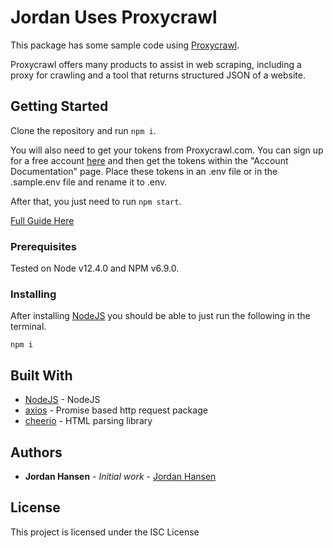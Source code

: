 # Jordan Uses Proxycrawl

This package has some sample code using [Proxycrawl](https://proxycrawl.com/). 

Proxycrawl offers many products to assist in web scraping, including a proxy for crawling and a tool that returns structured JSON of a website.

## Getting Started

Clone the repository and run `npm i`. 

You will also need to get your tokens from Proxycrawl.com. You can sign up for a free account [here](https://proxycrawl.com/) and 
then get the tokens within the "Account Documentation" page. Place these tokens in an .env file or in the .sample.env file and rename it to .env.

After that, you just need to run `npm start`.

[Full Guide Here](https://javascriptwebscrapingguy.com/jordan-uses-proxycrawl/)

### Prerequisites

Tested on Node v12.4.0 and NPM v6.9.0.

### Installing

After installing [NodeJS](https://nodejs.org/en/) you should be able to just run the following in the terminal.

```
npm i
```

## Built With

* [NodeJS](https://nodejs.org/en/) - NodeJS
* [axios](https://github.com/axios/axios) - Promise based http request package
* [cheerio](https://github.com/cheeriojs/cheerio) - HTML parsing library

## Authors

* **Jordan Hansen** - *Initial work* - [Jordan Hansen](https://github.com/aarmora)


## License

This project is licensed under the ISC License


